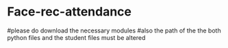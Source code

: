 # Face-rec-attendance
#please do download the necessary modules
#also the  path of the the both python files and the student files must be altered 
